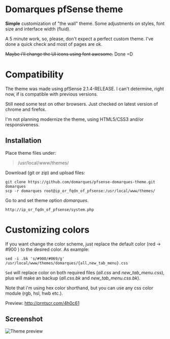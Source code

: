 Domarques pfSense theme
========

**Simple** customization of "the wall" theme. Some adjustments on styles, font size and interface width (fluid).

A 5 minute work, so, please, don't expect a perfect custom theme. I've done a quick check and most of pages are ok.

~~Maybe i'll change the UI icons using font awesome.~~ Done =D

Compatibility
========

The theme was made using pfSense 2.1.4-RELEASE. I can't determine, right now, if is compatible with previous versions.

Still need some test on other browsers. Just checked on latest version of chrome and firefox.

I'm not planning modernize the theme, using HTML5/CSS3 and/or responsiveness.

Installation
--------

Place theme files under:

> /usr/local/www/themes/

Download (git or zip) and upload files:

    git clone https://github.com/domarques/pfsense-domarques-theme.git domarques
    scp -r domarques root@ip_or_fqdn_of_pfsense:/usr/local/www/themes/

Go to and set theme option *domarques*.

    http://ip_or_fqdn_of_pfsense/system.php


Customizing colors
=========

If you want change the color scheme, just replace the default color (red -> #900 ) to the desired color. As example:

    sed -i .bk 's/#900/#069/g' /usr/local/www/themes/domarques/{all,new_tab_menu}.css

`Sed` will replace color on both required files (*all.css* and *new_tab_menu.css*), plus will make an backup (*all.css.bk* and *new_tab_menu.css.bk*).

Note that i'm using hex color shorthand, but you can use any css color module (rgb, hsl, hwb etc.).

Preview: http://prntscr.com/4h0c61

Screenshot
--------
![Theme preview](preview.jpg "Theme preview")

